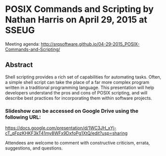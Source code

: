 # POSIX Commands and Scripting by Nathan Harris on April 29, 2015 at SSEUG
Meeting agenda: http://srqsoftware.github.io/04-29-2015_POSIX-Commands-and-Scripting/


## Abstract 
Shell scripting provides a rich set of capabilities for automating tasks. 
Often, a simple shell script can take the place of a far more complex program written in a traditional programming language. 
This presentation will help developers understand the pros and cons of POSIX scripting, and will describe best practices for incorporating them within software projects.

### Slideshow can be accessed on Google Drive using the following URL:

https://docs.google.com/presentation/d/1WC3JH_xYj-cT_qFpzKHKF3kT41my8WFx9DxfoPg1XtQ/edit?usp=sharing

Attendees are welcome to comment with constructive criticism, errata, suggestions, and questions. 

